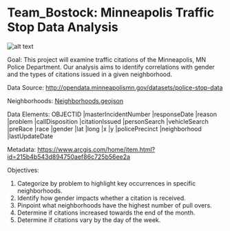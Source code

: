 # Team_Bostock: Minneapolis Traffic Stop Data Analysis

![alt text](https://raw.githubusercontent.com/mccallkm/Team_Bostock/master/static/images/MplsSL.jpg)

Goal:
This project will examine traffic citations of the Minneapolis, MN Police Department. Our analysis aims to identify correlations with gender and the types of citations issued in a given neighborhood.

Data Source: http://opendata.minneapolismn.gov/datasets/police-stop-data

Neighborhoods: [Neighborhoods.geojson](static/data/Neighborhoods.geojson)

Data Elements:
OBJECTID |masterIncidentNumber |responseDate |reason |problem |callDisposition |citationIssued 
|personSearch |vehicleSearch |preRace |race |gender |lat |long |x |y |policePrecinct |neighborhood |lastUpdateDate 

Metadata: https://www.arcgis.com/home/item.html?id=215b4b543d894750aef86c725b56ee2a

Objectives:
1. Categorize by problem to highlight key occurrences in specific neighborhoods.
2. Identify how gender impacts whether a citation is received.
3. Pinpoint what neighborhoods have the highest number of pull overs.
4. Determine if citations increased towards the end of the month.
5. Determine if citations vary by the day of the week.
